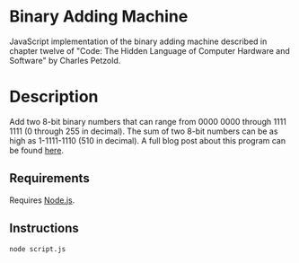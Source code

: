 # Binary Adding Machine
JavaScript implementation of the binary adding machine described in chapter twelve of "Code: The Hidden Language of Computer Hardware and Software" by Charles Petzold.

# Description
Add two 8-bit binary numbers that can range from 0000 0000 through 1111 1111 (0 through 255 in decimal). The sum of two 8-bit numbers can be as high as 1-1111-1110 (510 in decimal). A full blog post about this program can be found [here](https://chancej715.github.io/html/posts/binary-adding-machine-in-minecraft-and-javascript.html).

## Requirements
Requires [Node.js](https://nodejs.org/en/).

## Instructions
```node script.js```
